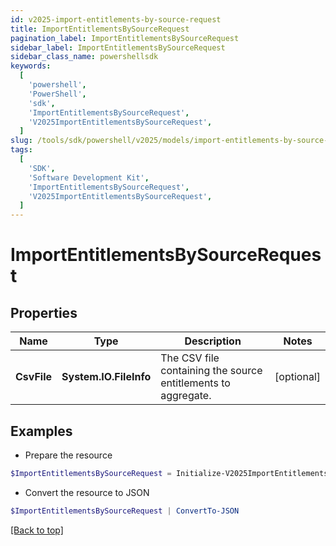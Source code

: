 ```yaml
---
id: v2025-import-entitlements-by-source-request
title: ImportEntitlementsBySourceRequest
pagination_label: ImportEntitlementsBySourceRequest
sidebar_label: ImportEntitlementsBySourceRequest
sidebar_class_name: powershellsdk
keywords:
  [
    'powershell',
    'PowerShell',
    'sdk',
    'ImportEntitlementsBySourceRequest',
    'V2025ImportEntitlementsBySourceRequest',
  ]
slug: /tools/sdk/powershell/v2025/models/import-entitlements-by-source-request
tags:
  [
    'SDK',
    'Software Development Kit',
    'ImportEntitlementsBySourceRequest',
    'V2025ImportEntitlementsBySourceRequest',
  ]
---
```


# ImportEntitlementsBySourceRequest

## Properties

| Name | Type | Description | Notes |
| --- | --- | --- | --- |
| **CsvFile** | **System.IO.FileInfo** | The CSV file containing the source entitlements to aggregate. | [optional] |

## Examples

- Prepare the resource

```powershell
$ImportEntitlementsBySourceRequest = Initialize-V2025ImportEntitlementsBySourceRequest  -CsvFile null
```

- Convert the resource to JSON

```powershell
$ImportEntitlementsBySourceRequest | ConvertTo-JSON
```

[[Back to top]](#)
